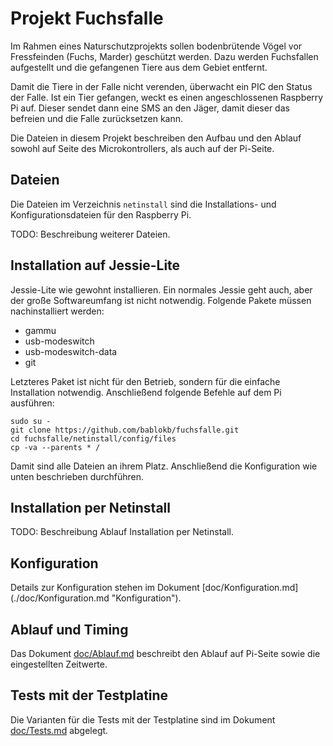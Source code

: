 Projekt Fuchsfalle
==================

Im Rahmen eines Naturschutzprojekts sollen bodenbrütende Vögel vor
Fressfeinden (Fuchs, Marder) geschützt werden. Dazu werden Fuchsfallen
aufgestellt und die gefangenen Tiere aus dem Gebiet entfernt.

Damit die Tiere in der Falle nicht verenden, überwacht ein PIC den
Status der Falle. Ist ein Tier gefangen, weckt es einen angeschlossenen
Raspberry Pi auf. Dieser sendet dann eine SMS an den Jäger, damit
dieser das befreien und die Falle zurücksetzen kann.

Die Dateien in diesem Projekt beschreiben den Aufbau und den Ablauf
sowohl auf Seite des Microkontrollers, als auch auf der Pi-Seite.


Dateien
-------

Die Dateien im Verzeichnis `netinstall` sind die Installations- und
Konfigurationsdateien für den Raspberry Pi.

TODO: Beschreibung weiterer Dateien.


Installation auf Jessie-Lite
----------------------------

Jessie-Lite wie gewohnt installieren. Ein normales Jessie geht auch,
aber der große Softwareumfang ist nicht notwendig. Folgende Pakete
müssen nachinstalliert werden:

  - gammu
  - usb-modeswitch
  - usb-modeswitch-data
  - git

Letzteres Paket ist nicht für den Betrieb, sondern für die einfache
Installation notwendig. Anschließend folgende Befehle auf dem Pi
ausführen:

    sudo su -
    git clone https://github.com/bablokb/fuchsfalle.git
    cd fuchsfalle/netinstall/config/files
    cp -va --parents * /

Damit sind alle Dateien an ihrem Platz. Anschließend die Konfiguration
wie unten beschrieben durchführen.


Installation per Netinstall
---------------------------

TODO: Beschreibung Ablauf Installation per Netinstall.


Konfiguration
-------------

Details zur Konfiguration stehen im Dokument [doc/Konfiguration.md]
(./doc/Konfiguration.md "Konfiguration").


Ablauf und Timing
-----------------

Das Dokument [doc/Ablauf.md](./doc/Ablauf.md "Ablauf und Timing") beschreibt
den Ablauf auf Pi-Seite sowie die eingestellten Zeitwerte.


Tests mit der Testplatine
-------------------------

Die Varianten für die Tests mit der Testplatine sind im Dokument
[doc/Tests.md](./doc/Tests.md "Tests") abgelegt.


